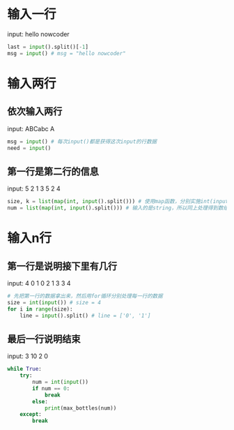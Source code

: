 # 输入一行
input: hello nowcoder
```py
last = input().split()[-1]
msg = input() # msg = "hello nowcoder"
```

# 输入两行
## 依次输入两行
input: ABCabc
       A
```py
msg = input() # 每次input()都是获得这次input的行数据
need = input()
```

## 第一行是第二行的信息
input: 5 2
       1 3 5 2 4 
```py
size, k = list(map(int, input().split())) # 使用map函数，分别实施int(input().split())
num = list(map(int, input().split())) # 输入的是string，所以同上处理得到数组
```


# 输入n行
## 第一行是说明接下里有几行
input: 4
       0 1
       0 2
       1 3
       3 4
```py
# 先把第一行的数据拿出来，然后用for循环分别处理每一行的数据
size = int(input()) # size = 4
for i in range(size):
    line = input().split() # line = ['0', '1']

```

## 最后一行说明结束
input: 3
       10
       2
       0
```py
while True:
    try:
        num = int(input())
        if num == 0:
            break
        else:
            print(max_bottles(num))
    except:
        break
```
